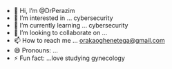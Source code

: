 - 👋 Hi, I’m @DrPerazim
- 👀 I’m interested in ... cybersecurity 
- 🌱 I’m currently learning ... cybersecurity 
- 💞️ I’m looking to collaborate on ...
- 📫 How to reach me ... orakaoghenetega@gmail.com
- 😄 Pronouns: ...
- ⚡ Fun fact: ...love studying gynecology 

<!---
DrPerazim/DrPerazim is a ✨ special ✨ repository because its `README.md` (this file) appears on your GitHub profile.
You can click the Preview link to take a look at your changes.
--->

